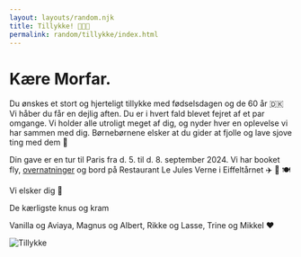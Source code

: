 ```yaml
---
layout: layouts/random.njk
title: Tillykke! 🥳🇩🇰
permalink: random/tillykke/index.html
---
```


# Kære Morfar.

Du ønskes et stort og hjerteligt tillykke med fødselsdagen og de 60 år 🇩🇰
Vi håber du får en dejlig aften. Du er i hvert fald blevet fejret af et par omgange.
Vi holder alle utroligt meget af dig, og nyder hver en oplevelse vi har sammen med dig.
Børnebørnene elsker at du gider at fjolle og lave sjove ting med dem 🤪

Din gave er en tur til Paris fra d. 5. til d. 8. september 2024. Vi har booket fly, [overnatninger](https://www.hotel-saint-charles.com/) og bord på Restaurant Le Jules Verne i Eiffeltårnet ✈️ 🏨 🍽

Vi elsker dig 🫶

De kærligste knus og kram

Vanilla og Aviaya, Magnus og Albert, Rikke og Lasse, Trine og Mikkel
❤️

![Tillykke](/images/random/tillykke.jpeg)


